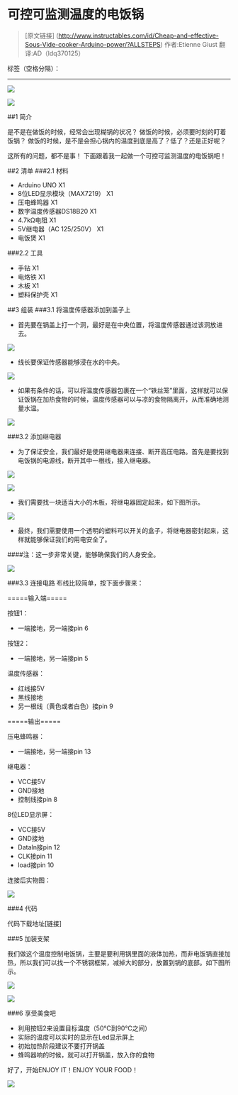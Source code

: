 ﻿# 可控可监测温度的电饭锅

>[原文链接] (http://www.instructables.com/id/Cheap-and-effective-Sous-Vide-cooker-Arduino-power/?ALLSTEPS)  作者:Etienne Giust 翻译:AD（ldq370125）

标签（空格分隔）： 

---

![](http://huohua.qiniudn.com/SousVideCooker01.jpg)

![](http://huohua.qiniudn.com/SousVideCooker02.jpg)

##1 简介

是不是在做饭的时候，经常会出现糊锅的状况？
做饭的时候，必须要时刻的盯着饭锅？
做饭的时候，是不是会担心锅内的温度到底是高了？低了？还是正好呢？

这所有的问题，都不是事！
下面跟着我一起做一个可控可监测温度的电饭锅吧！

##2 清单
###2.1 材料
- Arduino UNO X1
- 8位LED显示模块（MAX7219） X1
- 压电蜂鸣器 X1
- 数字温度传感器DS18B20 X1
- 4.7kΩ电阻 X1
- 5V继电器（AC 125/250V） X1
- 电饭煲 X1

###2.2 工具
- 手钻 X1
- 电烙铁 X1
- 木板 X1
- 塑料保护壳 X1


##3 组装
###3.1 将温度传感器添加到盖子上
- 首先要在锅盖上打一个洞，最好是在中央位置，将温度传感器通过该洞放进去。

![](http://huohua.qiniudn.com/SousVideCooker04.jpg)

- 线长要保证传感器能够浸在水的中央。

![](http://huohua.qiniudn.com/SousVideCooker05.jpg)

- 如果有条件的话，可以将温度传感器包裹在一个“铁丝笼”里面，这样就可以保证饭锅在加热食物的时候，温度传感器可以与凉的食物隔离开，从而准确地测量水温。

![](http://huohua.qiniudn.com/SousVideCooker06.jpg)

###3.2 添加继电器
- 为了保证安全，我们最好是使用继电器来连接、断开高压电路。首先是要找到电饭锅的电源线，断开其中一根线，接入继电器。

![](http://huohua.qiniudn.com/SousVideCooker07.jpg)

![](http://huohua.qiniudn.com/SousVideCooker08.jpg)

- 我们需要找一块适当大小的木板，将继电器固定起来，如下图所示。

![](http://huohua.qiniudn.com/SousVideCooker09.jpg)


- 最终，我们需要使用一个透明的塑料可以开关的盒子，将继电器密封起来，这样就能够保证我们的用电安全了。

####注：这一步非常关键，能够确保我们的人身安全。

![](http://huohua.qiniudn.com/SousVideCooker10.jpg)



###3.3 连接电路
布线比较简单，按下面步骤来：

=====输入端=====

按钮1：

- 一端接地，另一端接pin 6

按钮2：

- 一端接地，另一端接pin 5

温度传感器：

- 红线接5V
- 黑线接地
- 另一根线（黄色或者白色）接pin 9

=====输出=====

压电蜂鸣器：

- 一端接地，另一端接pin 13

继电器：

- VCC接5V
- GND接地
- 控制线接pin 8

8位LED显示屏：

- VCC接5V
- GND接地
- DataIn接pin 12
- CLK接pin 11
- load接pin 10

连接后实物图：

![](http://huohua.qiniudn.com/SousVideCooker11.jpg)

###4 代码

代码下载地址[链接]


###5 加装支架

我们做这个温度控制电饭锅，主要是要利用锅里面的液体加热，而非电饭锅直接加热，所以我们可以找一个不锈钢框架，减掉大的部分，放置到锅的底部。如下图所示。

![](http://huohua.qiniudn.com/SousVideCooker12.jpg)

![](http://huohua.qiniudn.com/SousVideCooker13.jpg)

###6 享受美食吧

- 利用按钮2来设置目标温度（50℃到90℃之间）
- 实际的温度可以实时的显示在Led显示屏上
- 初始加热阶段建议不要打开锅盖
- 蜂鸣器响的时候，就可以打开锅盖，放入你的食物

好了，开始ENJOY IT！ENJOY YOUR FOOD！

![](http://huohua.qiniudn.com/SousVideCooker14.jpg)